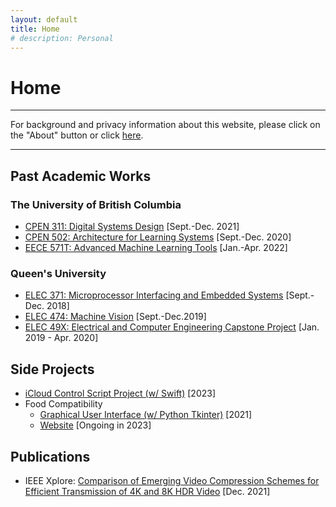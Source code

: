 ```yaml
---
layout: default
title: Home
# description: Personal
---
```


<!-- <div align="center">Home Page</div> -->

# Home

* * *

For background and privacy information about this website, please click on the "About" button or click [here](/md_files/about).

<!-- Welcome to my website. Here you can find my past academic software-related works and side projects that I decide to post on GitHub. Click on the links in the bullet lists to visit their respective pages and repositories. -->

* * *

## Past Academic Works

### The University of British Columbia

* [CPEN 311: Digital Systems Design](/md_files/cpen311) [Sept.-Dec. 2021]
* [CPEN 502: Architecture for Learning Systems](/md_files/cpen502) [Sept.-Dec. 2020]
* [EECE 571T: Advanced Machine Learning Tools](/md_files/eece571t) [Jan.-Apr. 2022]


### Queen's University

* [ELEC 371: Microprocessor Interfacing and Embedded Systems](/md_files/elec371) [Sept.-Dec. 2018]
* [ELEC 474: Machine Vision](/md_files/elec474) [Sept.-Dec.2019]
* [ELEC 49X: Electrical and Computer Engineering Capstone Project](/md_files/elec49x) [Jan. 2019 - Apr. 2020]

## Side Projects

* [iCloud Control Script Project (w/ Swift)](/md_files/side_icloudctrlscript) [2023]
* Food Compatibility
  * [Graphical User Interface (w/ Python Tkinter)](/md_files/side_foodcompat_gui) [2021]
  * [Website](/md_files/side_foodcompat_website) [Ongoing in 2023]

## Publications

* IEEE Xplore: <a href="https://doi.org/10.1109/MeditCom49071.2021.9647504" target="_blank">Comparison of Emerging Video Compression Schemes for Efficient Transmission of 4K and 8K HDR Video</a> [Dec. 2021]

<!--
Text can be **bold**, _italic_, or ~~strikethrough~~.

[Link to another page](./another-page.html).

There should be whitespace between paragraphs.

There should be whitespace between paragraphs. We recommend including a README, or a file with information about your project.

# Header 1

This is a normal paragraph following a header. GitHub is a code hosting platform for version control and collaboration. It lets you and others work together on projects from anywhere.

## Header 2

> This is a blockquote following a header.
>
> When something is important enough, you do it even if the odds are not in your favor.

### Header 3

```js
// Javascript code with syntax highlighting.
var fun = function lang(l) {
  dateformat.i18n = require('./lang/' + l)
  return true;
}
```

```ruby
# Ruby code with syntax highlighting
GitHubPages::Dependencies.gems.each do |gem, version|
  s.add_dependency(gem, "= #{version}")
end
```

#### Header 4

*   This is an unordered list following a header.
*   This is an unordered list following a header.
*   This is an unordered list following a header.

##### Header 5

1.  This is an ordered list following a header.
2.  This is an ordered list following a header.
3.  This is an ordered list following a header.

###### Header 6

| head1        | head two          | three |
|:-------------|:------------------|:------|
| ok           | good swedish fish | nice  |
| out of stock | good and plenty   | nice  |
| ok           | good `oreos`      | hmm   |
| ok           | good `zoute` drop | yumm  |

### There's a horizontal rule below this.

* * *

### Here is an unordered list:

*   Item foo
*   Item bar
*   Item baz
*   Item zip

### And an ordered list:

1.  Item one
1.  Item two
1.  Item three
1.  Item four

### And a nested list:

- level 1 item
  - level 2 item
  - level 2 item
    - level 3 item
    - level 3 item
- level 1 item
  - level 2 item
  - level 2 item
  - level 2 item
- level 1 item
  - level 2 item
  - level 2 item
- level 1 item

### Small image

![Octocat](https://github.githubassets.com/images/icons/emoji/octocat.png)

### Large image

![Branching](https://guides.github.com/activities/hello-world/branching.png)


### Definition lists can be used with HTML syntax.

<dl>
<dt>Name</dt>
<dd>Godzilla</dd>
<dt>Born</dt>
<dd>1952</dd>
<dt>Birthplace</dt>
<dd>Japan</dd>
<dt>Color</dt>
<dd>Green</dd>
</dl>

```
Long, single-line code blocks should not wrap. They should horizontally scroll if they are too long. This line should be long enough to demonstrate this.
```

```
The final element.
```
-->
